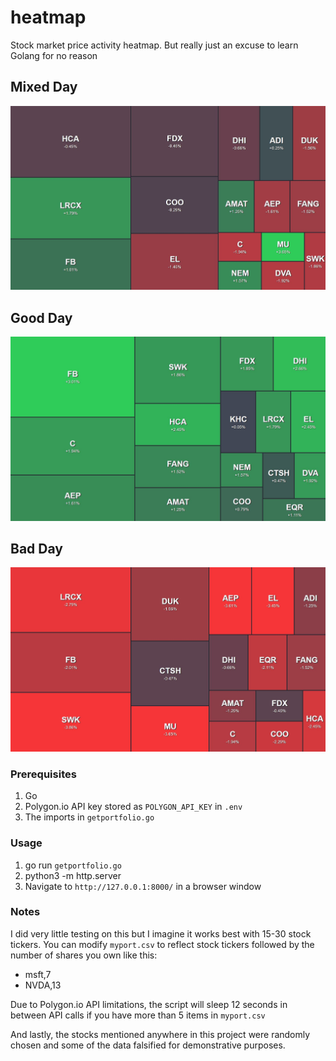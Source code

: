 # heatmap
Stock market price activity heatmap. But really just an excuse to learn Golang for no reason

## Mixed Day
![Mixed Day](images/myport.JPG)

## Good Day
![Good Day](images/myportgreen.JPG)

## Bad Day
![Bad Day](images/myportred.JPG)

### Prerequisites
1. Go
2. Polygon.io API key stored as `POLYGON_API_KEY` in `.env`
3. The imports in `getportfolio.go`

### Usage
1. go run `getportfolio.go`
2. python3 -m http.server
3. Navigate to `http://127.0.0.1:8000/` in a browser window

### Notes
I did very little testing on this but I imagine it works best with 15-30 stock tickers.  You can modify `myport.csv` to reflect stock tickers followed by the number of shares you own like this:
* msft,7  
* NVDA,13  

Due to Polygon.io API limitations, the script will sleep 12 seconds in between API calls if you have more than 5 items in `myport.csv`  

And lastly, the stocks mentioned anywhere in this project were randomly chosen and some of the data falsified for demonstrative purposes.